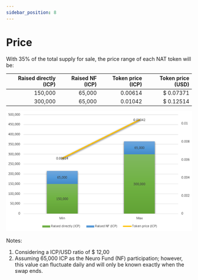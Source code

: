 ```yaml
---
sidebar_position: 8
---
```


# Price

With 35% of the total supply for sale, the price range of each NAT token will be:

| Raised directly (ICP) | Raised NF (ICP) | Token price (ICP) | Token price (USD) |
| --------------------: | --------------: | ----------------: | ----------------: |
| 150,000 | 65,000 | 0.00614 | $ 0.07371 |
| 300,000 | 65,000 | 0.01042 | $ 0.12514 |

![token price](./img/price.png)

Notes: 
1. Considering a ICP/USD ratio of $ 12,00
2. Assuming 65,000 ICP as the Neuro Fund (NF) participation; however, this value can fluctuate daily and will only be known exactly when the swap ends.

